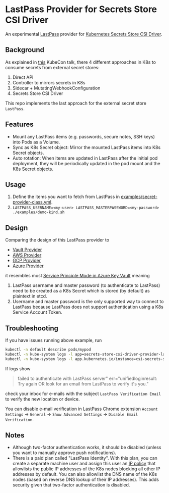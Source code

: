 # LastPass Provider for Secrets Store CSI Driver

An experimental [LastPass](https://lastpass.com) provider for [Kubernetes Secrets Store CSI Driver](https://secrets-store-csi-driver.sigs.k8s.io/).

## Background
As explained in [this](https://youtu.be/w0k7MI6sCJg?t=177) KubeCon talk, there 4 different approaches in K8s to consume secrets from external secret stores:
1. Direct API
2. Controller to mirrors secrets in K8s
3. Sidecar + MutatingWebhookConfiguration
4. Secrets Store CSI Driver

This repo implements the last approach for the external secret store `LastPass`.

## Features
* Mount any LastPass items (e.g. passwords, secure notes, SSH keys) into Pods as a Volume.
* Sync as K8s Secret object: Mirror the mounted LastPass items into K8s Secret objects.
* Auto rotation: When items are updated in LastPass after the initial pod deployment, they will be periodically updated in the pod mount and the K8s Secret objects.

## Usage

1. Define the items you want to fetch from LastPass in [examples/secret-provider-class.yml](https://github.com/ansd/secrets-store-csi-driver-provider-lastpass/blob/85ebeb8bd13155577cb6c5b679274edba20652cc/examples/secret-provider-class.yml#L10-L16).
2. `LASTPASS_USERNAME=<my-user> LASTPASS_MASTERPASSWORD=<my-password> ./examples/demo-kind.sh`

## Design

Comparing the design of this LastPass provider to
* [Vault Provider](https://github.com/hashicorp/vault-csi-provider)
* [AWS Provider](https://github.com/aws/secrets-store-csi-driver-provider-aws)
* [GCP Provider](https://github.com/GoogleCloudPlatform/secrets-store-csi-driver-provider-gcp)
* [Azure Provider](https://github.com/Azure/secrets-store-csi-driver-provider-azure/)

it resembles most [Service Principle Mode in Azure Key Vault](https://azure.github.io/secrets-store-csi-driver-provider-azure/configurations/identity-access-modes/service-principal-mode/) meaning
1. LastPass username and master password (to authenticate to LastPass) need to be created as a K8s Secret which is stored (by default) as plaintext in etcd.
2. Username and master password is the only supported way to connect to LastPass because LastPass does not support authentication using a K8s Service Account Token.

## Troubleshooting
If you have issues running above example, run
```bash
kubectl -n default describe pods/mypod
kubectl -n kube-system logs -l app=secrets-store-csi-driver-provider-lastpass
kubectl -n kube-system logs -l app.kubernetes.io/instance=csi-secrets-store
```
If logs show
>failed to authenticate with LastPass server" err="unifiedloginresult: Try again OR look for an email from LastPass to verify it's you."

check your inbox for e-mails with the subject `LastPass Verification Email` to verify the new location or device.

You can disable e-mail verification in LastPass Chrome extension `Account Settings` -> `General` -> `Show Advanced Settings` -> `Disable Email Verification`.

## Notes

* Although two-factor authentication works, it should be disabled (unless you want to manually approve push notifications).
* There is a paid plan called "LastPass Identity". With this plan, you can create a separate machine user and assign this user an [IP policy](https://www.lastpass.com/policies/ip-address) that allowlists the public IP addresses of the K8s nodes blocking all other IP addresses by default. You can also allowlist the DNS name of the K8s nodes (based on reverse DNS lookup of their IP addresses). This adds security given that two-factor authentication is disabled.
